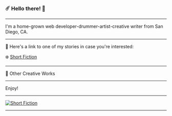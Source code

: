 ### :comet: Hello there! 👋

***

I'm a home-grown web developer-drummer-artist-creative writer from San Diego, CA.

***

:star2: Here's a link to one of my stories in case you're interested:

:snowflake: [Short Fiction](https://github.com/ArgenbWrite/Short-Fiction)

***
:milky_way: Other Creative Works

***

Enjoy!

***
[![Short Fiction](https://github-readme-stats.vercel.app/api/pin/?username=argenbwrite&repo=Short-Fiction&theme=prussian)](https://github.com/ArgenbWrite/Short-Fiction)

***
